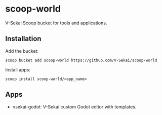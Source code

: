 # scoop-world

V-Sekai Scoop bucket for tools and applications.

## Installation

Add the bucket:

```
scoop bucket add scoop-world https://github.com/V-Sekai/scoop-world
```

Install apps:

```
scoop install scoop-world/<app_name>
```

## Apps

- vsekai-godot: V-Sekai custom Godot editor with templates.
